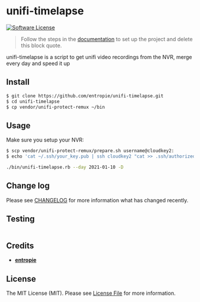 # unifi-timelapse

[![Software License](https://img.shields.io/badge/license-MIT-brightgreen.svg?style=flat-square)](LICENSE.md)


> Follow the steps in the [documentation](http://graze.github.io/skeleton-project/#quick-start) to set up the project and
> delete this block quote.

unifi-timelapse is a script to get unifi video recordings from the NVR, merge every day and speed it up

## Install

```bash
$ git clone https://github.com/entropie/unifi-timelapse.git
$ cd unifi-timelapse
$ cp vendor/unifi-protect-remux ~/bin
```

## Usage

Make sure you setup your NVR:

```bash
$ scp vendor/unifi-protect-remux/prepare.sh username@cloudkey2:
$ echo 'cat ~/.ssh/your_key.pub | ssh cloudkey2 "cat >> .ssh/authorized_keys"'
```


```bash
./bin/unifi-timelapse.rb --day 2021-01-10 -D
```

## Change log

Please see [CHANGELOG](CHANGELOG.md) for more information what has changed recently.

## Testing

```shell
```

## Credits

- [__entropie__](https://github.com/__entropie__)

## License

The MIT License (MIT). Please see [License File](LICENSE.md) for more information.
